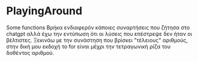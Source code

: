 # PlayingAround
Some functions
Βρήκα ενδιαφερόν κάποιες συναρτήσεις που ζήτησα στο chatgpt αλλά  έχω την εντύπωση ότι οι λύσεις που επέστρεψε δεν ήταν οι βέλτιστες.
Ξεκινάω με την συνάστηση που βρίσκει "τέλειους" αριθμούς, στην δική μου εκδοχή το for είναι μέχρι την τετραγωνική ρίζα του δοθέντος αριθμού.
